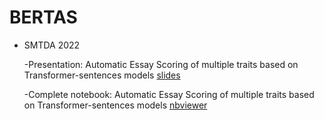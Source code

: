 # BERTAS

- SMTDA 2022

  -Presentation: Automatic Essay Scoring of multiple traits based on Transformer-sentences models [slides](https://nbviewer.org/github/AprendizajeProfundo/BERTAS/blob/main/Presentacion/nlp_PracticaAutomatic_Scoring-Presentation.slides.html#/)
  
  -Complete  notebook: Automatic Essay Scoring of multiple traits based on Transformer-sentences models [nbviewer](https://nbviewer.org/github/AprendizajeProfundo/BERTAS/blob/main/Notebooks/05_Scoring_Model_FastText.ipynb)
